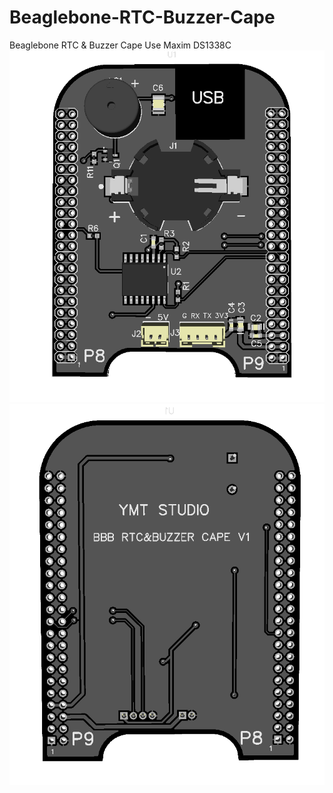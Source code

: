 # Beaglebone-RTC-Buzzer-Cape
Beaglebone RTC &amp; Buzzer Cape
Use Maxim DS1338C
![image](https://github.com/alextien/Beaglebone-RTC-Buzzer-Cape/blob/master/Documentation/3D%20TOP.png)
![image](https://github.com/alextien/Beaglebone-RTC-Buzzer-Cape/blob/master/Documentation/3D%20BOTTOM.png)
